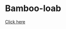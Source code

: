 # Bamboo-loab

[Click here](https://github.com/Surya-Jaganathan/Bamboo-loab/blob/main/Pages.md#what-is-bambu-studio)

